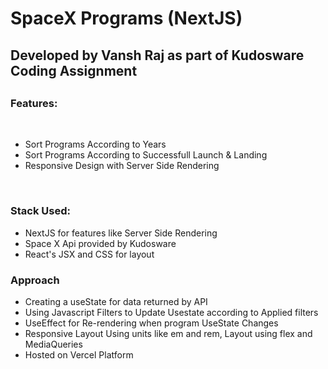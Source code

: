 <h1> SpaceX Programs (NextJS)</h1>
<h2>Developed by Vansh Raj  as part of Kudosware Coding Assignment<h2>
<p> <h3>Features: </h3> <br>
 <ul>
   <li>Sort Programs According to Years </li>
     <li>Sort Programs According to Successfull Launch & Landing</li>
    <li>Responsive Design with Server Side Rendering
   </ul>
   <br>
   <h3> Stack Used: </h3>
   <ul>
   <li>NextJS for features like Server Side Rendering</li>
     <li>Space X Api provided by Kudosware</li>
  <li>React's JSX and CSS for layout</li>
   </ul>
     <h3>Approach</h3>
  <p>
    <ul>
      <li>Creating a useState for data returned by API</li>
      <li>Using Javascript Filters to Update Usestate according to Applied filters</li>
      <li>UseEffect for Re-rendering when program UseState Changes</li>
      <li>Responsive Layout Using units like em and rem, Layout using flex and MediaQueries</li>
      <li>Hosted on Vercel Platform </li>
  </ul>
  </p>
    
    
</p>
